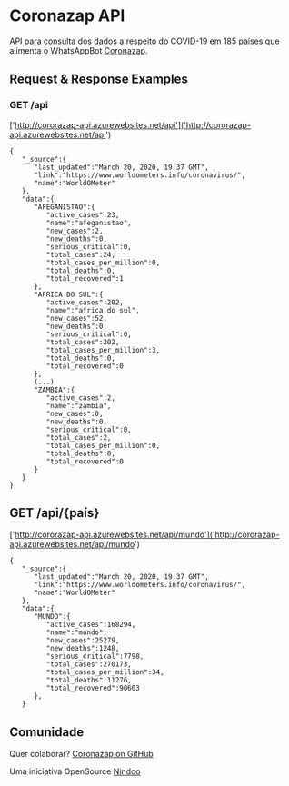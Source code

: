 # Coronazap API 

API para consulta dos dados a respeito do COVID-19 em 185 países que alimenta o WhatsAppBot [Coronazap]('http://coronazap.guru/'). 

## Request & Response Examples 

### GET /api 

['http://cororazap-api.azurewebsites.net/api']('http://cororazap-api.azurewebsites.net/api')


```
{
   "_source":{
      "last_updated":"March 20, 2020, 19:37 GMT",
      "link":"https://www.worldometers.info/coronavirus/",
      "name":"WorldOMeter"
   },
   "data":{
      "AFEGANISTAO":{
         "active_cases":23,
         "name":"afeganistao",
         "new_cases":2,
         "new_deaths":0,
         "serious_critical":0,
         "total_cases":24,
         "total_cases_per_million":0,
         "total_deaths":0,
         "total_recovered":1
      },
      "AFRICA DO SUL":{
         "active_cases":202,
         "name":"africa do sul",
         "new_cases":52,
         "new_deaths":0,
         "serious_critical":0,
         "total_cases":202,
         "total_cases_per_million":3,
         "total_deaths":0,
         "total_recovered":0
      },
      (...)
      "ZAMBIA":{
         "active_cases":2,
         "name":"zambia",
         "new_cases":0,
         "new_deaths":0,
         "serious_critical":0,
         "total_cases":2,
         "total_cases_per_million":0,
         "total_deaths":0,
         "total_recovered":0
      }
   }
}
``` 

## GET /api/{país} 

['http://cororazap-api.azurewebsites.net/api/mundo']('http://cororazap-api.azurewebsites.net/api/mundo')


``` 
{
   "_source":{
      "last_updated":"March 20, 2020, 19:37 GMT",
      "link":"https://www.worldometers.info/coronavirus/",
      "name":"WorldOMeter"
   },
   "data":{
      "MUNDO":{
         "active_cases":168294,
         "name":"mundo",
         "new_cases":25279,
         "new_deaths":1248,
         "serious_critical":7798,
         "total_cases":270173,
         "total_cases_per_million":34,
         "total_deaths":11276,
         "total_recovered":90603
      },
   }
```

## Comunidade 

Quer colaborar? [Coronazap on GitHub]('https://github.com/coronazap')

Uma iniciativa OpenSource [Nindoo]('http://nindoo.ai/)